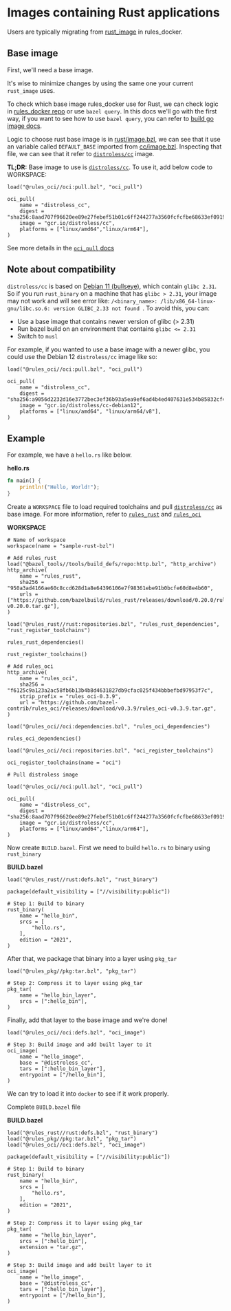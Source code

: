 # Images containing Rust applications

Users are typically migrating from [rust_image](https://github.com/bazelbuild/rules_docker#rust_image)
in rules_docker.

## Base image

First, we'll need a base image.

It's wise to minimize changes by using the same one your current `rust_image` uses.

To check which base image rules_docker use for Rust, we can check logic in [rules_docker repo](https://github.com/bazelbuild/rules_docker) or use `bazel query`. In this docs we'll go with the first way, if you want to see how to use `bazel query`, you can refer to [build go image docs](/docs/go.md).

Logic to choose rust base image is in [rust/image.bzl](https://github.com/bazelbuild/rules_docker/blob/master/rust/image.bzl), we can see that it use an variable called `DEFAULT_BASE` imported from [cc/image.bzl](https://github.com/bazelbuild/rules_docker/blob/fc729d85f284225cfc0b8c6d1d838f4b3e037749/cc/image.bzl). Inspecting that file, we can see that it refer to [`distroless/cc`](https://github.com/GoogleContainerTools/distroless/blob/main/cc/README.md) image.

**TL;DR:** Base image to use is [`distroless/cc`](https://github.com/GoogleContainerTools/distroless/blob/main/cc/README.md). To use it, add below code to WORKSPACE:

```
load("@rules_oci//oci:pull.bzl", "oci_pull")

oci_pull(
    name = "distroless_cc",
    digest = "sha256:8aad707f96620ee89e27febef51b01c6ff244277a3560fcfcfbe68633ef09193",
    image = "gcr.io/distroless/cc",
    platforms = ["linux/amd64","linux/arm64"],
)
```

See more details in the [`oci_pull` docs](/docs/pull.md)

## Note about compatibility

`distroless/cc` is based on [Debian 11 (bullseye)](https://github.com/GoogleContainerTools/distroless#base-operating-system), which contain `glibc 2.31`. So if you run `rust_binary` on a machine that has `glibc > 2.31`, your image may not work and will see error like: `/<binary_name>: /lib/x86_64-linux-gnu/libc.so.6: version GLIBC_2.33 not found `. To avoid this, you can:

- Use a base image that contains newer version of glibc (> 2.31)
- Run bazel build on an environment that contains `glibc <= 2.31`
- Switch to `musl`

For example, if you wanted to use a base image with a newer glibc, you could use the Debian 12 `distroless/cc` image like so:

```
load("@rules_oci//oci:pull.bzl", "oci_pull")

oci_pull(
    name = "distroless_cc",
    digest = "sha256:a9056d2232d16e3772bec3ef36b93a5ea9ef6ad4b4ed407631e534b85832cf40",
    image = "gcr.io/distroless/cc-debian12",
    platforms = ["linux/amd64", "linux/arm64/v8"],
)
```

## Example

For example, we have a `hello.rs` like below.

**hello.rs**

```rust
fn main() {
    println!("Hello, World!");
}
```

Create a `WORKSPACE` file to load required toolchains and pull [`distroless/cc`](https://github.com/GoogleContainerTools/distroless/blob/main/cc/README.md) as base image. For more information, refer to [`rules_rust`](https://github.com/bazelbuild/rules_rust) and [`rules_oci`](https://github.com/bazel-contrib/rules_oci/)

**WORKSPACE**

```
# Name of workspace
workspace(name = "sample-rust-bzl")

# Add rules_rust
load("@bazel_tools//tools/build_defs/repo:http.bzl", "http_archive")
http_archive(
    name = "rules_rust",
    sha256 = "950a3ad4166ae60c8ccd628d1a8e64396106e7f98361ebe91b0bcfe60d8e4b60",
    urls = ["https://github.com/bazelbuild/rules_rust/releases/download/0.20.0/rules_rust-v0.20.0.tar.gz"],
)

load("@rules_rust//rust:repositories.bzl", "rules_rust_dependencies", "rust_register_toolchains")

rules_rust_dependencies()

rust_register_toolchains()

# Add rules_oci
http_archive(
    name = "rules_oci",
    sha256 = "f6125c9a123a2ac58fb6b13b4b8d4631827db9cfac025f434bbbefbd97953f7c",
    strip_prefix = "rules_oci-0.3.9",
    url = "https://github.com/bazel-contrib/rules_oci/releases/download/v0.3.9/rules_oci-v0.3.9.tar.gz",
)

load("@rules_oci//oci:dependencies.bzl", "rules_oci_dependencies")

rules_oci_dependencies()

load("@rules_oci//oci:repositories.bzl", "oci_register_toolchains")

oci_register_toolchains(name = "oci")

# Pull distroless image

load("@rules_oci//oci:pull.bzl", "oci_pull")

oci_pull(
    name = "distroless_cc",
    digest = "sha256:8aad707f96620ee89e27febef51b01c6ff244277a3560fcfcfbe68633ef09193",
    image = "gcr.io/distroless/cc",
    platforms = ["linux/amd64","linux/arm64"],
)
```

Now create `BUILD.bazel`. First we need to build `hello.rs` to binary using `rust_binary`

**BUILD.bazel**

```
load("@rules_rust//rust:defs.bzl", "rust_binary")

package(default_visibility = ["//visibility:public"])

# Step 1: Build to binary
rust_binary(
    name = "hello_bin",
    srcs = [
        "hello.rs",
    ],
    edition = "2021",
)
```

After that, we package that binary into a layer using `pkg_tar`

```
load("@rules_pkg//pkg:tar.bzl", "pkg_tar")

# Step 2: Compress it to layer using pkg_tar
pkg_tar(
    name = "hello_bin_layer",
    srcs = [":hello_bin"],
)
```

Finally, add that layer to the base image and we're done!

```
load("@rules_oci//oci:defs.bzl", "oci_image")

# Step 3: Build image and add built layer to it
oci_image(
    name = "hello_image",
    base = "@distroless_cc",
    tars = [":hello_bin_layer"],
    entrypoint = ["/hello_bin"],
)

```

We can try to load it into `docker` to see if it work properly.

Complete `BUILD.bazel` file

**BUILD.bazel**

```
load("@rules_rust//rust:defs.bzl", "rust_binary")
load("@rules_pkg//pkg:tar.bzl", "pkg_tar")
load("@rules_oci//oci:defs.bzl", "oci_image")

package(default_visibility = ["//visibility:public"])

# Step 1: Build to binary
rust_binary(
    name = "hello_bin",
    srcs = [
        "hello.rs",
    ],
    edition = "2021",
)

# Step 2: Compress it to layer using pkg_tar
pkg_tar(
    name = "hello_bin_layer",
    srcs = [":hello_bin"],
    extension = "tar.gz",
)

# Step 3: Build image and add built layer to it
oci_image(
    name = "hello_image",
    base = "@distroless_cc",
    tars = [":hello_bin_layer"],
    entrypoint = ["/hello_bin"],
)
```
